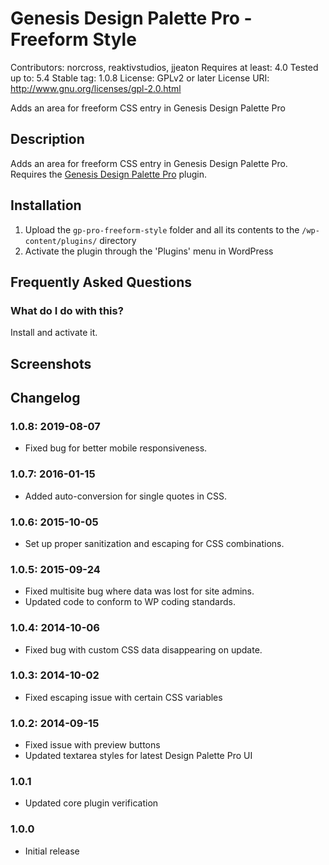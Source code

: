 # Genesis Design Palette Pro - Freeform Style
Contributors: norcross, reaktivstudios, jjeaton
Requires at least: 4.0
Tested up to: 5.4
Stable tag: 1.0.8
License: GPLv2 or later
License URI: http://www.gnu.org/licenses/gpl-2.0.html

Adds an area for freeform CSS entry in Genesis Design Palette Pro

## Description

Adds an area for freeform CSS entry in Genesis Design Palette Pro. Requires the [Genesis Design Palette Pro](http://genesisdesignpro.com/ "Genesis Design Palette Pro") plugin.

## Installation

1. Upload the `gp-pro-freeform-style` folder and all its contents to the `/wp-content/plugins/` directory
1. Activate the plugin through the 'Plugins' menu in WordPress

## Frequently Asked Questions
### What do I do with this?
Install and activate it.

## Screenshots
## Changelog
### 1.0.8: 2019-08-07
* Fixed bug for better mobile responsiveness.

### 1.0.7: 2016-01-15
* Added auto-conversion for single quotes in CSS.

### 1.0.6: 2015-10-05
* Set up proper sanitization and escaping for CSS combinations.

### 1.0.5: 2015-09-24
* Fixed multisite bug where data was lost for site admins.
* Updated code to conform to WP coding standards.

### 1.0.4: 2014-10-06
* Fixed bug with custom CSS data disappearing on update.

### 1.0.3: 2014-10-02
* Fixed escaping issue with certain CSS variables

### 1.0.2: 2014-09-15
* Fixed issue with preview buttons
* Updated textarea styles for latest Design Palette Pro UI

### 1.0.1
* Updated core plugin verification

### 1.0.0
* Initial release

